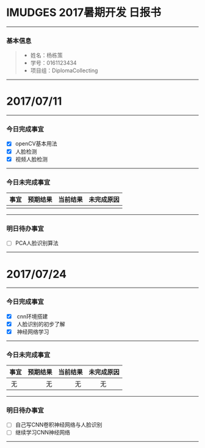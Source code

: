 # IMUDGES 2017暑期开发 日报书
-------


### 基本信息
> * 姓名：杨栋策
> * 学号：0161123434
> * 项目组：DiplomaCollecting

-------


# 2017/07/11

-------

### 今日完成事宜
- [x]  openCV基本用法
- [x]  人脸检测
- [x]  视频人脸检测

-----
### 今日未完成事宜


| 事宜     |预期结果| 当前结果  | 未完成原因   | 
| --------   | -----:  | -----:  | :----:  |
|    |   |   |   |


------
### 明日待办事宜
- [ ] PCA人脸识别算法
-------



# 2017/07/24

-------

### 今日完成事宜
- [x]  cnn环境搭建
- [x]  人脸识别的初步了解
- [x]  神经网络学习

-----
### 今日未完成事宜


| 事宜     |预期结果| 当前结果  | 未完成原因   | 
| --------   | -----:  | -----:  | :----:  |
|  无  |  无 | 无  | 无  |


------
### 明日待办事宜
- [ ] 自己写CNN卷积神经网络与人脸识别
- [ ] 继续学习CNN神经网络
-------


